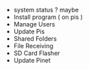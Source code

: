 * system status ? maybe
* Install program ( on pis )
* Manage Users
* Update Pis
* Shared Folders
* File Receiving
* SD Card Flasher
* Update Pinet
